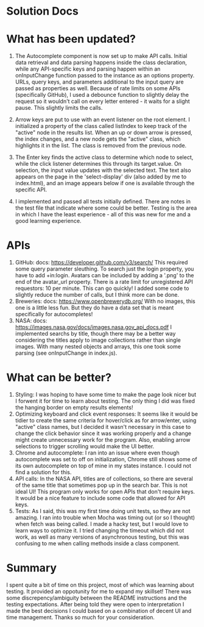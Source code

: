 # Solution Docs

<!-- You can include documentation, additional setup instructions, notes etc. here -->
# What has been updated?
1. The Autocomplete component is now set up to make API calls. Initial data retrieval and data parsing happens inside the class declaration, while any API-specific keys and parsing happen within an onInputChange function passed to the instance as an options property. URLs, query keys, and parameters additional to the input query are passed as properties as well. Because of rate limits on some APIs (specifically GitHub), I used a debounce function to slightly delay the request so it wouldn't call on every letter entered - it waits for a slight pause. This slightly limits the calls.

2. Arrow keys are put to use with an event listener on the root element. I initialized a property of the class called listIndex to keep track of the "active" node in the results list. When an up or down arrow is pressed, the index changes, and a new node gets the "active" class, which highlights it in the list. The class is removed from the previous node.

3. The Enter key finds the active class to determine which node to select, while the click listener determines this through its target.value. On selection, the input value updates with the selected text. The text also appears on the page in the 'select-display' div (also added by me to index.html), and an image appears below if one is available through the specific API.

4. I implemented and passed all tests initially defined. There are notes in the test file that indicate where some could be better. Testing is the area in which I have the least experience - all of this was new for me and a good learning experience. 

# APIs
1. GitHub:
    docs: https://developer.github.com/v3/search/
    This required some query parameter sleuthing. To search just the login property, you have to add +in:login. Avatars can be included by adding a '.png' to the end of the avatar_url property. There is a rate limit for unregistered API requestors: 10 per minute. This can go quickly! I added some code to slightly reduce the number of calls, but I think more can be done.
2. Breweries:
    docs: https://www.openbrewerydb.org/
    With no images, this one is a little less fun. But they do have a data set that is meant specifically for autocompletes!
3. NASA:
    docs: https://images.nasa.gov/docs/images.nasa.gov_api_docs.pdf
    I implemented searchs by title, though there may be a better way considering the titles apply to image collections rather than single images. With many nested objects and arrays, this one took some parsing (see onInputChange in index.js).

# What can be better?
1. Styling:
    I was hoping to have some time to make the page look nicer but I forwent it for time to learn about testing. The only thing I did was fixed the hanging border on empty results elements!
2. Optimizing keyboard and click event responses:
    It seems like it would be tidier to create the same criteria for hover/click as for arrow/enter, using "active" class names, but I decided it wasn't necessary in this case to change the click behavior since it was working properly and a change might create unnecessary work for the program. Also, enabling arrow selections to trigger scrolling would make the UI better.
3. Chrome and autocomplete:
    I ran into an issue where even though autocomplete was set to off on initialization, Chrome still shows some of its own autocomplete on top of mine in my states instance. I could not find a solution for this. 
4. API calls:
    In the NASA API, titles are of collections, so there are several of the same title that sometimes pop up in the search bar. This is not ideal UI!
    This program only works for open APIs that don't require keys. It would be a nice feature to include some code that allowed for API keys.
5. Tests:
    As I said, this was my first time doing unit tests, so they are not amazing. I ran into trouble when Mocha was timing out (or so I thought) when fetch was being called. I made a hacky test, but I would love to learn ways to optimize it. I tried changing the timeout which did not work, as well as many versions of asynchronous testing, but this was confusing to me when calling methods inside a class component.

# Summary

I spent quite a bit of time on this project, most of which was learning about testing. It provided an oppotunity for me to expand my skillset! There was some discrepency/ambiguity between the README instructions and the testing expectations. After being told they were open to interpretation I made the best decisions I could based on a combination of decent UI and time management. Thanks so much for your consideration.